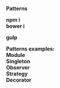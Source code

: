 <b>Patterns<b><br>

npm i<br>
bower i<br>

gulp<br>


Patterns examples:<br>
Module<br>
Singleton<br>
Observer<br>
Strategy<br>
Decorator<br>
